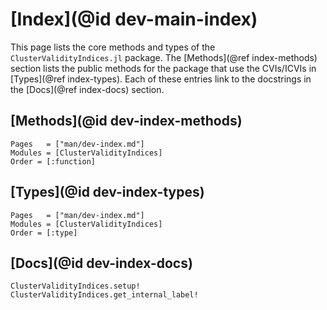 # [Index](@id dev-main-index)

This page lists the core methods and types of the `ClusterValidityIndices.jl` package.
The [Methods](@ref index-methods) section lists the public methods for the package that use the CVIs/ICVIs in [Types](@ref index-types).
Each of these entries link to the docstrings in the [Docs](@ref index-docs) section.

## [Methods](@id dev-index-methods)

```@index
Pages   = ["man/dev-index.md"]
Modules = [ClusterValidityIndices]
Order = [:function]
```

## [Types](@id dev-index-types)

```@index
Pages   = ["man/dev-index.md"]
Modules = [ClusterValidityIndices]
Order = [:type]
```

## [Docs](@id dev-index-docs)

```@docs
ClusterValidityIndices.setup!
ClusterValidityIndices.get_internal_label!
```
